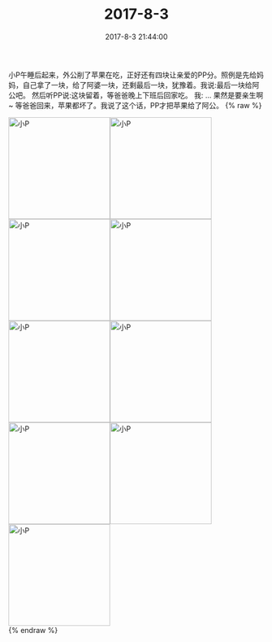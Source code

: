 ﻿---
title: 2017-8-3
date: 2017-8-3 21:44:00
tags:
categories: 妈妈
---
小P午睡后起来，外公削了苹果在吃，正好还有四块让亲爱的PP分。照例是先给妈妈，自己拿了一块，给了阿婆一块，还剩最后一块，犹豫着。我说:最后一块给阿公吧。
然后听PP说:这块留着，等爸爸晚上下班后回家吃。
我:  ...
果然是要亲生啊~
等爸爸回来，苹果都坏了。我说了这个话，PP才把苹果给了阿公。
{% raw %}
<div style="width:500 px">
<div style="float:left; width:100 px"><img src="/images/微信图片_20171012164558.jpg" width="200" alt="小P"></div>
<div style="float:left; width:100 px"><img src="/images/微信图片_20171012164607.jpg" width="200" alt="小P"></div>
<div style="float:left; width:100 px"><img src="/images/微信图片_20171012164615.jpg" width="200" alt="小P"></div>
<div style="float:left; width:100 px"><img src="/images/微信图片_20171012164623.jpg" width="200" alt="小P"></div>
<div style="float:left; width:100 px"><img src="/images/微信图片_20171012164631.jpg" width="200" alt="小P"></div>
<div style="float:left; width:100 px"><img src="/images/微信图片_20171012164638.jpg" width="200" alt="小P"></div>
<div style="float:left; width:100 px"><img src="/images/微信图片_20171012164647.jpg" width="200" alt="小P"></div>
<div style="float:left; width:100 px"><img src="/images/微信图片_20171012164654.jpg" width="200" alt="小P"></div>
<div style="float:left; width:100 px"><img src="/images/微信图片_20171012164703.jpg" width="200" alt="小P"></div>
<div style="clear:both"></div>
</div>
{% endraw %}